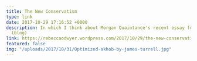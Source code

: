 ```yaml
---
title: The New Conservatism
type: link
date: 2017-10-29 17:16:52 +0000
description: In which I think about Morgan Quaintance's recent essay for e-flux conversations
  (blog)
link: https://rebeccaodwyer.wordpress.com/2017/10/29/the-new-conservatism/
featured: false
img: "/uploads/2017/10/31/Optimized-akhob-by-james-turrell.jpg"
---
```

